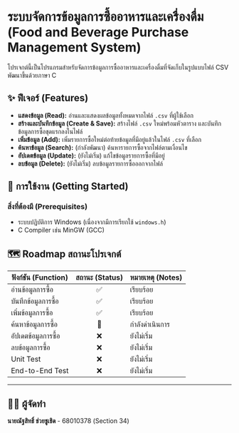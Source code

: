 # ระบบจัดการข้อมูลการซื้ออาหารและเครื่องดื่ม (Food and Beverage Purchase Management System)

โปรเจกต์นี้เป็นโปรแกรมสำหรับจัดการข้อมูลการซื้ออาหารและเครื่องดื่มที่จัดเก็บในรูปแบบไฟล์ CSV พัฒนาขึ้นด้วยภาษา C 

## ✨ ฟีเจอร์ (Features)

* **แสดงข้อมูล (Read):** อ่านและแสดงผลข้อมูลทั้งหมดจากไฟล์ `.csv` ที่ผู้ใช้เลือก
* **สร้างและบันทึกข้อมูล (Create & Save):** สร้างไฟล์ `.csv` ใหม่พร้อมหัวตาราง และบันทึกข้อมูลการซื้อชุดแรกลงในไฟล์
* **เพิ่มข้อมูล (Add):** เพิ่มรายการซื้อใหม่ต่อท้ายข้อมูลที่มีอยู่แล้วในไฟล์ `.csv` ที่เลือก
* **ค้นหาข้อมูล (Search):** (กำลังพัฒนา) ค้นหารายการซื้อจากไฟล์ตามเงื่อนไข
* **อัปเดตข้อมูล (Update):** (ยังไม่เริ่ม) แก้ไขข้อมูลรายการซื้อที่มีอยู่
* **ลบข้อมูล (Delete):** (ยังไม่เริ่ม) ลบข้อมูลรายการซื้อออกจากไฟล์

## 🚀 การใช้งาน (Getting Started)

### สิ่งที่ต้องมี (Prerequisites)

* ระบบปฏิบัติการ Windows (เนื่องจากมีการเรียกใช้ `windows.h`)
* C Compiler เช่น MinGW (GCC)

## 🗺️ Roadmap สถานะโปรเจกต์

| ฟังก์ชัน (Function)       | สถานะ (Status) | หมายเหตุ (Notes)                                  |
| ------------------------- | :-------------: | ------------------------------------------------- |
| อ่านข้อมูลการซื้อ         |        ✅         | เรียบร้อย                                         |
| บันทึกข้อมูลการซื้อ       |        ✅         | เรียบร้อย                                         |
| เพิ่มข้อมูลการซื้อ         |        ✅         | เรียบร้อย                                         |
| ค้นหาข้อมูลการซื้อ         |        🔄         | กำลังดำเนินการ                                    |
| อัปเดตข้อมูลการซื้อ      |        ❌         | ยังไม่เริ่ม                                            |
| ลบข้อมูลการซื้อ            |        ❌         | ยังไม่เริ่ม                                         |
| Unit Test                 |        ❌         | ยังไม่เริ่ม                                       |
| End-to-End Test           |        ❌         | ยังไม่เริ่ม                                       |

---

## 👨‍💻 ผู้จัดทำ

**นายณัฐสิทธิ์ ช่วยชูเชิด** - 68010378 (Section 34)
